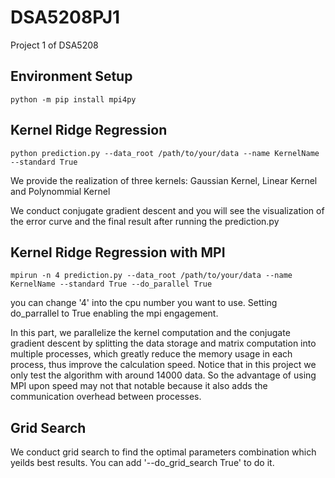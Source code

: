 # DSA5208PJ1
Project 1 of DSA5208

## Environment Setup
```
python -m pip install mpi4py
```

## Kernel Ridge Regression
```
python prediction.py --data_root /path/to/your/data --name KernelName --standard True
```
We provide the realization of three kernels: Gaussian Kernel, Linear Kernel and  Polynommial Kernel

We conduct conjugate gradient descent and you will see the visualization of the error curve and the final result after running the prediction.py

## Kernel Ridge Regression with MPI

```
mpirun -n 4 prediction.py --data_root /path/to/your/data --name KernelName --standard True --do_parallel True
```
you can change '4' into the cpu number you want to use. Setting do_parrallel to True enabling the mpi engagement.

In this part, we parallelize the kernel computation and the conjugate gradient descent by splitting the data storage and matrix computation into multiple processes, which greatly reduce the memory usage in each process, thus improve the calculation speed. Notice that in this project we only test the algorithm with around 14000 data. So the advantage of using MPI upon speed may not that notable because it also adds the communication overhead between processes. 

## Grid Search
We conduct grid search to find the optimal parameters combination which yeilds best results. You can add '--do_grid_search True' to do it.
